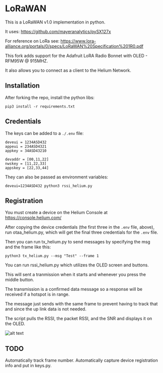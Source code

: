 # LoRaWAN
This is a LoRaWAN v1.0 implementation in python.

It uses: https://github.com/mayeranalytics/pySX127x

For reference on LoRa see: https://www.lora-alliance.org/portals/0/specs/LoRaWAN%20Specification%201R0.pdf

This fork adds support for the Adafruit LoRA Radio Bonnet with OLED - RFM95W @ 915MHZ.

It also allows you to connect as a client to the Helium Network.



## Installation

After forking the repo, install the python libs:

    pip3 install -r requirements.txt

## Credentials

The keys can be added to a `./.env` file:

```
deveui = 1234ASD432
appeui = 234ASD4321
appkey = 34ASD43210

devaddr = [00,11,22]
nwskey = [11,22,33]
appskey = [22,33,44]
```

They can also be passed as environment variables:

```
deveui=1234ASD432 python3 rssi_helium.py
```

## Registration

You must create a device on the Helium Console at https://console.helium.com/

After copying the device credentials (the first three in the `.env` file, above), run otaa_helium.py, which will get the final three credentials for the `.env` file.

Then you can run tx_helium.py to send messages by specifying the msg and the frame like this:

    python3 tx_helium.py --msg "Test" --frame 1

You can run rssi_helium.py which utilizes the OLED screen and buttons.

This will sent a tranmission when it starts and whenever you press the middle button.

The transmission is a confirmed data message so a response will be received if a hotspot is in range.

The message just sends with the same frame to prevent having to track that and since the up link data is not needed.

The script pulls the RSSI, the packet RSSI, and the SNR and displays it on the OLED.

[pi]: pi.jpg "pi"

![alt text][pi]

## TODO
Automatically track frame number. 
Automatically capture device registration info and put in keys.py.
